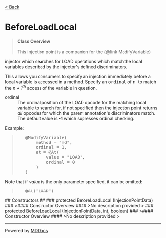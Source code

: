 [< Back](../README.md)
# BeforeLoadLocal #
>#### Class Overview ####
><p>This injection point is a companion for the {@link ModifyVariable}
 injector which searches for LOAD operations which match the local variables
 described by the injector's defined discriminators.</p>
 
 <p>This allows you consumers to specify an injection immediately before a
 local variable is accessed in a method. Specify an <tt>ordinal</tt> of <tt>n
 </tt> to match the <em>n + 1<sup>th</sup></em> access of the variable in
 question.</p>
 
 <dl>
   <dt>ordinal</dt>
   <dd>The ordinal position of the LOAD opcode for the matching local variable
   to search for, if not specified then the injection point returns <em>all
   </em> opcodes for which the parent annotation's discriminators match. The
   default value is <b>-1</b> which supresses ordinal checking.</dd>
 </dl>
 
 <p>Example:</p>
 <blockquote><pre>
   &#064;ModifyVariable(
       method = "md",
       ordinal = 1,
       at = &#064;At(
           value = "LOAD",
           ordinal = 0
       )
   )</pre>
 </blockquote>
 <p>Note that if <em>value</em> is the only parameter specified, it can be
 omitted:</p> 
 <blockquote><pre>
   &#064;At("LOAD")</pre>
 </blockquote>
## Constructors ##
### protected BeforeLoadLocal (InjectionPointData) ###
>#### Constructor Overview ####
>No description provided
>
### protected BeforeLoadLocal (InjectionPointData, int, boolean) ###
>#### Constructor Overview ####
>No description provided
>

---
Powered by [MDDocs](https://github.com/VRCube/MDDocs)
